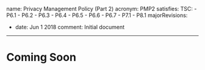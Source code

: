 name: Privacy Management Policy (Part 2)
acronym: PMP2
satisfies:
  TSC:
    - P6.1
    - P6.2
    - P6.3
    - P6.4
    - P6.5
    - P6.6
    - P6.7
    - P7.1
    - P8.1
majorRevisions:
  - date: Jun 1 2018
    comment: Initial document
---

# Coming Soon
